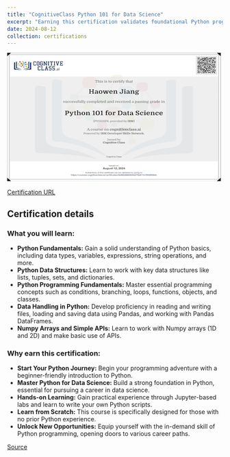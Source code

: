 ```yaml
---
title: "CognitiveClass Python 101 for Data Science"
excerpt: "Earning this certification validates foundational Python programming skills, preparing earners for data science and various programming roles.<br/><img src='/images/cognitive-class-python101-for-data-science.png'>"
date: 2024-08-12
collection: certifications
---
```


![](/images/cognitive-class-python101-for-data-science.png)

[Certification URL](https://courses.cognitiveclass.ai/certificates/9e992d6605644ef78e617e18fd293b0c)

## Certification details

### What you will learn:

-   **Python Fundamentals:** Gain a solid understanding of Python basics, including data types, variables, expressions, string operations, and more.
-   **Python Data Structures:** Learn to work with key data structures like lists, tuples, sets, and dictionaries.
-   **Python Programming Fundamentals:** Master essential programming concepts such as conditions, branching, loops, functions, objects, and classes.
-   **Data Handling in Python:** Develop proficiency in reading and writing files, loading and saving data using Pandas, and working with Pandas DataFrames.
-   **Numpy Arrays and Simple APIs:** Learn to work with Numpy arrays (1D and 2D) and make basic use of APIs.

### Why earn this certification:

-   **Start Your Python Journey:** Begin your programming adventure with a beginner-friendly introduction to Python.
-   **Master Python for Data Science:** Build a strong foundation in Python, essential for pursuing a career in data science.
-   **Hands-on Learning:** Gain practical experience through Jupyter-based labs and learn to write your own Python scripts.
-   **Learn from Scratch:** This course is specifically designed for those with no prior Python experience.
-   **Unlock New Opportunities:** Equip yourself with the in-demand skill of Python programming, opening doors to various career paths.

[Source](https://cognitiveclass.ai/courses/python-for-data-science)
